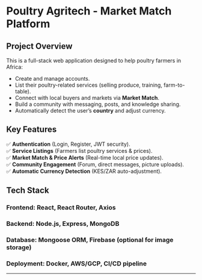 # Poultry Agritech - Market Match Platform

## Project Overview
This is a full-stack web application designed to help poultry farmers in Africa:
- Create and manage accounts.
- List their poultry-related services (selling produce, training, farm-to-table).
- Connect with local buyers and markets via **Market Match**.
- Build a community with messaging, posts, and knowledge sharing.
- Automatically detect the user’s **country** and adjust currency.

## Key Features
✅ **Authentication** (Login, Register, JWT security).  
✅ **Service Listings** (Farmers list poultry services & prices).  
✅ **Market Match & Price Alerts** (Real-time local price updates).  
✅ **Community Engagement** (Forum, direct messages, picture uploads).  
✅ **Automatic Currency Detection** (KES/ZAR auto-adjustment).  

## Tech Stack  
### **Frontend:** React, React Router, Axios  
### **Backend:** Node.js, Express, MongoDB  
### **Database:** Mongoose ORM, Firebase (optional for image storage)  
### **Deployment:** Docker, AWS/GCP, CI/CD pipeline  

---
